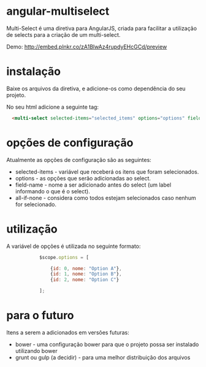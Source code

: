 # angular-multiselect

Multi-Select é uma diretiva para AngularJS, criada para facilitar a utilização de selects para a criação de um multi-select.

Demo: http://embed.plnkr.co/zA1BlwAz4rupdyEHcGCd/preview

# instalação

Baixe os arquivos da diretiva, e adicione-os como dependência do seu projeto.

No seu html adicione a seguinte tag:
```html
  <multi-select selected-items="selected_items" options="options" field-name="Multi-Select" all-if-none="true"></multi-select>
```

# opções de configuração

Atualmente as opções de configuração são as seguintes:

* selected-items - variável que receberá os itens que foram selecionados.
* options - as opções que serão adicionadas ao select.
* field-name - nome a ser adicionado antes do select (um label informando o que é o select).
* all-if-none - considera como todos estejam selecionados caso nenhum for selecionado.
  
# utilização

A variável de opções é utilizada no seguinte formato:

```js
			$scope.options = [

				{id: 0, nome: "Option A"},
				{id: 1, nome: "Option B"},
				{id: 2, nome: "Option C"}

			];
```

# para o futuro

Itens a serem a adicionados em versões futuras:

* bower - uma configuração bower para que o projeto possa ser instalado utilizando bower
* grunt ou gulp (a decidir) - para uma melhor distribuição dos arquivos
